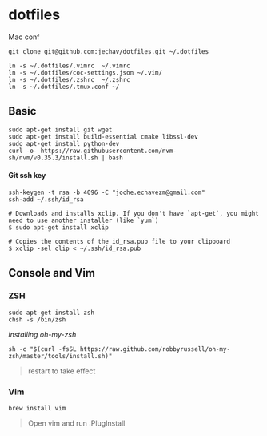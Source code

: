 # dotfiles
Mac conf 

```
git clone git@github.com:jechav/dotfiles.git ~/.dotfiles

ln -s ~/.dotfiles/.vimrc  ~/.vimrc
ln -s ~/.dotfiles/coc-settings.json ~/.vim/
ln -s ~/.dotfiles/.zshrc  ~/.zshrc
ln -s ~/.dotfiles/.tmux.conf ~/
```

## Basic 

```
sudo apt-get install git wget 
sudo apt-get install build-essential cmake libssl-dev
sudo apt-get install python-dev
curl -o- https://raw.githubusercontent.com/nvm-sh/nvm/v0.35.3/install.sh | bash
```
#### Git ssh key
```
ssh-keygen -t rsa -b 4096 -C "joche.echavezm@gmail.com" 
ssh-add ~/.ssh/id_rsa

# Downloads and installs xclip. If you don't have `apt-get`, you might need to use another installer (like `yum`)
$ sudo apt-get install xclip

# Copies the contents of the id_rsa.pub file to your clipboard
$ xclip -sel clip < ~/.ssh/id_rsa.pub
```

## Console and Vim 

### ZSH
```
sudo apt-get install zsh
chsh -s /bin/zsh
```
*installing oh-my-zsh*
```
sh -c "$(curl -fsSL https://raw.github.com/robbyrussell/oh-my-zsh/master/tools/install.sh)"
```
> restart to take effect

### Vim
```
brew install vim
```

> Open vim and run :PlugInstall


